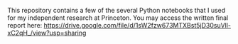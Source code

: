 This repository contains a few of the several Python notebooks that I used for my independent research at Princeton. You may access the written final report here: https://drive.google.com/file/d/1sW2fzw673MTXBst5jD30suVll-xC2qH_/view?usp=sharing
